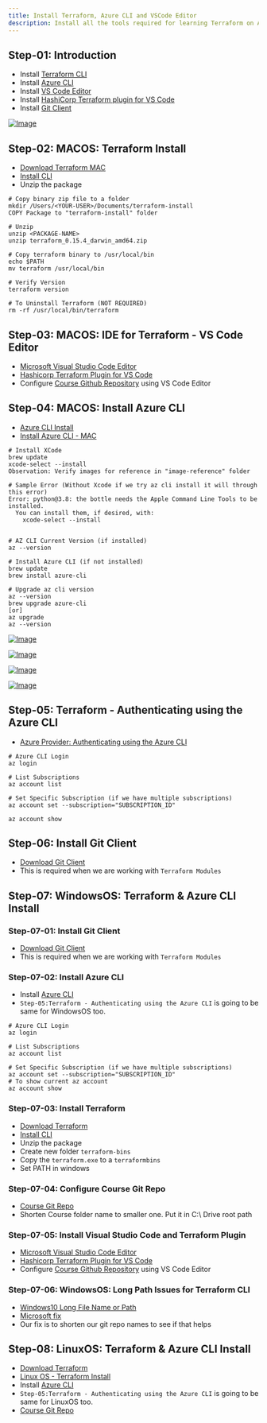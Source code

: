 ```yaml
---
title: Install Terraform, Azure CLI and VSCode Editor
description: Install all the tools required for learning Terraform on Azure Cloud
---
```


## Step-01: Introduction
- Install [Terraform CLI](https://www.terraform.io/downloads.html)
- Install [Azure CLI](https://docs.microsoft.com/en-us/cli/azure/install-azure-cli)
- Install [VS Code Editor](https://code.visualstudio.com/download)
- Install [HashiCorp Terraform plugin for VS Code](https://marketplace.visualstudio.com/items?itemName=HashiCorp.terraform)
- Install [Git Client](https://git-scm.com/downloads)

[![Image](https://stacksimplify.com/course-images/azure-terraform-install-1.png "HashiCorp Certified: Terraform Associate on Azure")](https://stacksimplify.com/course-images/azure-terraform-install-1.png)

## Step-02: MACOS: Terraform Install
- [Download Terraform MAC](https://www.terraform.io/downloads.html)
- [Install CLI](https://learn.hashicorp.com/tutorials/terraform/install-cli)
- Unzip the package
```t
# Copy binary zip file to a folder
mkdir /Users/<YOUR-USER>/Documents/terraform-install
COPY Package to "terraform-install" folder

# Unzip
unzip <PACKAGE-NAME>
unzip terraform_0.15.4_darwin_amd64.zip

# Copy terraform binary to /usr/local/bin
echo $PATH
mv terraform /usr/local/bin

# Verify Version
terraform version

# To Uninstall Terraform (NOT REQUIRED)
rm -rf /usr/local/bin/terraform
``` 

## Step-03: MACOS: IDE for Terraform - VS Code Editor
- [Microsoft Visual Studio Code Editor](https://code.visualstudio.com/download)
- [Hashicorp Terraform Plugin for VS Code](https://marketplace.visualstudio.com/items?itemName=HashiCorp.terraform)
- Configure [Course Github Repository](https://github.com/stacksimplify/hashicorp-certified-terraform-associate-on-azure) using VS Code Editor


## Step-04: MACOS: Install Azure CLI
- [Azure CLI Install](https://docs.microsoft.com/en-us/cli/azure/install-azure-cli)
- [Install Azure CLI - MAC](https://docs.microsoft.com/en-us/cli/azure/install-azure-cli-macos)
```t
# Install XCode
brew update 
xcode-select --install
Observation: Verify images for reference in "image-reference" folder

# Sample Error (Without Xcode if we try az cli install it will through this error)
Error: python@3.8: the bottle needs the Apple Command Line Tools to be installed.
  You can install them, if desired, with:
    xcode-select --install


# AZ CLI Current Version (if installed)
az --version

# Install Azure CLI (if not installed)
brew update 
brew install azure-cli

# Upgrade az cli version
az --version
brew upgrade azure-cli 
[or]
az upgrade
az --version
```

[![Image](https://stacksimplify.com/course-images/xcode-install-1.png "HashiCorp Certified: Terraform Associate on Azure")](https://stacksimplify.com/course-images/xcode-install-1.png)

[![Image](https://stacksimplify.com/course-images/xcode-install-2.png "HashiCorp Certified: Terraform Associate on Azure")](https://stacksimplify.com/course-images/xcode-install-2.png)

[![Image](https://stacksimplify.com/course-images/xcode-install-3.png "HashiCorp Certified: Terraform Associate on Azure")](https://stacksimplify.com/course-images/xcode-install-3.png)

[![Image](https://stacksimplify.com/course-images/xcode-install-4.png "HashiCorp Certified: Terraform Associate on Azure")](https://stacksimplify.com/course-images/xcode-install-4.png)


## Step-05: Terraform - Authenticating using the Azure CLI
- [Azure Provider: Authenticating using the Azure CLI](https://registry.terraform.io/providers/hashicorp/azurerm/latest/docs/guides/azure_cli)
```t
# Azure CLI Login
az login

# List Subscriptions
az account list

# Set Specific Subscription (if we have multiple subscriptions)
az account set --subscription="SUBSCRIPTION_ID"

az account show
```

## Step-06: Install Git Client
- [Download Git Client](https://git-scm.com/downloads)
- This is required when we are working with `Terraform Modules`

## Step-07: WindowsOS: Terraform & Azure CLI Install
### Step-07-01: Install Git Client
- [Download Git Client](https://git-scm.com/downloads)
- This is required when we are working with `Terraform Modules`

### Step-07-02: Install Azure CLI
- Install [Azure CLI](https://docs.microsoft.com/en-us/cli/azure/install-azure-cli-windows?tabs=azure-cli)
- `Step-05:Terraform - Authenticating using the Azure CLI` is going to be same for WindowsOS too. 
```t
# Azure CLI Login
az login

# List Subscriptions
az account list

# Set Specific Subscription (if we have multiple subscriptions)
az account set --subscription="SUBSCRIPTION_ID"
# To show current az account
az account show

```

### Step-07-03: Install Terraform 
- [Download Terraform](https://www.terraform.io/downloads.html)
- [Install CLI](https://learn.hashicorp.com/tutorials/terraform/install-cli)
- Unzip the package
- Create new folder `terraform-bins`
- Copy the `terraform.exe` to a `terraformbins`
- Set PATH in windows 

### Step-07-04: Configure Course Git Repo 
- [Course Git Repo](https://github.com/stacksimplify/hashicorp-certified-terraform-associate-on-azure)
- Shorten Course folder name to smaller one. Put it in C:\ Drive root path

### Step-07-05: Install Visual Studio Code and Terraform Plugin
- [Microsoft Visual Studio Code Editor](https://code.visualstudio.com/download)
- [Hashicorp Terraform Plugin for VS Code](https://marketplace.visualstudio.com/items?itemName=HashiCorp.terraform)
- Configure [Course Github Repository](https://github.com/stacksimplify/hashicorp-certified-terraform-associate-on-azure) using VS Code Editor

### Step-07-06: WindowsOS: Long Path Issues for Terraform CLI
- [Windows10 Long File Name or Path](https://github.com/hashicorp/terraform/issues/21173)
- [Microsoft fix](https://answers.microsoft.com/en-us/windows/forum/all/windows-10-commands-with-long-path-name-are-not/13f0f7c7-d55c-4c6c-b19d-9dfec099dd45)
- Our fix is to shorten our git repo names to see if that helps

## Step-08: LinuxOS: Terraform & Azure CLI Install
- [Download Terraform](https://www.terraform.io/downloads.html)
- [Linux OS - Terraform Install](https://learn.hashicorp.com/tutorials/terraform/install-cli)
- Install [Azure CLI](https://docs.microsoft.com/en-us/cli/azure/install-azure-cli-linux?pivots=script)
- `Step-05:Terraform - Authenticating using the Azure CLI` is going to be same for LinuxOS too. 
- [Course Git Repo](https://github.com/stacksimplify/hashicorp-certified-terraform-associate-on-azure)

